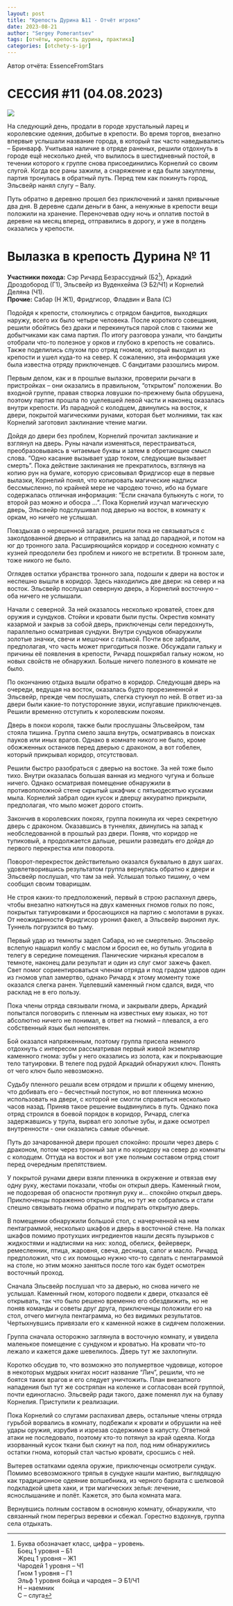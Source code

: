 ```yaml
---
layout: post
title: "Крепость Дурина №11 - Отчёт игроко"
date: 2023-08-21
author: "Sergey Pomerantsev"
tags: [отчёты, крепость дурина, практика]
categories: [otchety-s-igr]
---
```


Автор отчёта: EssenceFromStars

# СЕССИЯ #11 (04.08.2023)

![](/assets/images/durin_Map_08.08.23.png)

На следующий день, продали в городе хрустальный ларец и королевские одеяния, добытые в крепости. Во время торгов, внезапно впервые услышали название города, в который так часто наведывались – Бринварф. Учитывая наличие в отряде раненых, решили отдохнуть в городе ещё несколько дней, что вылилось в шестидневный постой, в течении которого к группе снова присоединились Корнелий со своим слугой. Когда все раны зажили, а снаряжение и еда были закуплены, партия тронулась в обратный путь. Перед тем как покинуть город, Эльсвейр нанял слугу – Валу.

Путь обратно в деревню прошел без приключений и занял привычные два дня. В деревне сдали деньги в банк, а ненужные в крепости вещи положили на хранение. Переночевав одну ночь и оплатив постой в деревне на месяц вперед, отправились в дорогу, и уже в полдень оказались у крепости.

# Вылазка в крепость Дурина № 11

**Участники похода:** Сэр Ричард Безрассудный (Б2[^1]), Аркадий Дроздобород (Г1), Эльсвейр из Вуденхейма (Э Б2/Ч1) и Корнелий Деляна (Ч1).  
**Прочие:** Сабар (Н Ж1), Фридгисор, Фладвин и Вала (С)

[^1]: Буква обозначает класс, цифра – уровень.  
Боец 1 уровня – Б1  
Жрец 1 уровня – Ж1  
Чародей 1 уровня – Ч1  
Гном 1 уровня – Г1  
Эльф 1 уровня бойца и чародея – Э Б1/Ч1  
Н – наемник  
С – слуга


Подойдя к крепости, столкнулись с отрядом бандитов, выходящих наружу, всего их было четыре человека. После короткого совещания, решили обойтись без драки и перекинуться парой слов с такими же добытчиками как сама партия. По итогу разговора узнали, что бандиты отобрали что-то полезное у орков и глубоко в крепость не совались. Также поделились слухом про отряд гномов, который выходил из крепости и ушел куда-то на север. К сожалению, эта информация уже была известна отряду приключенцев. С бандитами разошлись миром.

Первым делом, как и в прошлые вылазки, проверили рычаги в пристройках – они оказались в правильном, “открытом” положении. Во входной группе, правая створка ловушки по-прежнему была обрушена, поэтому партия прошла по уцелевшей левой части и наконец оказалась внутри крепости. Из парадной с колодцем, двинулись на восток, к двери, покрытой магическими рунами, которая бьет молниями, так как Корнелий заготовил заклинание чтение магии.

Дойдя до двери без проблем, Корнелий прочитал заклинание и взглянул на дверь. Руны начали изменяться, перестраиваться, преобразовываясь в читаемые буквы и затем в обретающие смысл слова. “Одно касание вызывает удар током, следующие вызывает смерть”. Пока действие заклинания не прекратилось, взглянув на копию рун на бумаге, которую срисовывал Фридгисор еще в первые вылазки, Корнелий понял, что копировать магические надписи бессмысленно, по крайней мере не чародею точно, ибо на бумаге содержалась отличная информация: “Если сначала булькнуть с ноги, то второй раз можно и обосра …”. Пока Корнелий изучал магическую дверь, Эльсвейр подслушивал под дверью на восток, в комнату к оркам, но ничего не услышал.

Повздыхав о нерешенной загадке, решили пока не связываться с заколдованной дверью и отправились на запад до парадной, и потом на юг до тронного зала. Расширяющийся коридор и соседнюю комнату с кузней преодолели без проблем и никого не встретили. В тронном зале, тоже никого не было.

Оглядев остатки убранства тронного зала, подошли к двери на восток и неспешно вышли в коридор. Здесь находились две двери: на север и на восток. Эльсвейр послушал северную дверь, а Корнелий восточную – оба ничего не услышали.

Начали с северной. За ней оказалось несколько кроватей, стоек для оружия и сундуков. Стойки и кровати были пусты. Окрестив комнату казармой и закрыв за собой дверь, приключенцы сели передохнуть, параллельно осматривая сундуки. Внутри сундуков обнаружили золотые значки, свечи и мешочки с галькой. Почти все забрали, предполагая, что часть может пригодиться позже. Обсуждали гальку и причины её появления в крепости, Ричард пошкрябал гальку ножом, но новых свойств не обнаружил. Больше ничего полезного в комнате не было.

По окончанию отдыха вышли обратно в коридор. Следующая дверь на очереди, ведущая на восток, оказалась будто прорезиненной и Эльсвейр, прежде чем послушать, слегка стукнул по ней. В ответ из-за двери были какие-то потусторонние звуки, испугавшие приключенцев. Решили временно отступить к королевским покоям.

Дверь в покои короля, также были прослушаны Эльсвейром, там стояла тишина. Группа смело зашла внутрь, осматриваясь в поисках пауков или иных врагов. Однако в комнате никого не было, кроме обожженных останков перед дверью с драконом, а вот гобелен, который прикрывал коридор, отсутствовал.

Решили быстро разобраться с дверью на востоке. За ней тоже было тихо. Внутри оказалась большая ванная из медного чугуна и больше ничего. Однако осматривая помещение обнаружили в противоположной стене скрытый шкафчик с пятьюдесятью кусками мыла. Корнелий забрал один кусок и дверцу аккуратно прикрыли, предполагая, что мыло может дорого стоить.

Закончив в королевских покоях, группа покинула их через секретную дверь с драконом. Оказавшись в туннелях, двинулись на запад к необследованной в прошлый раз двери. Поняв, что коридор не тупиковый, а продолжается дальше, решили разведать его дойдя до первого перекрестка или поворота.

Поворот-перекресток действительно оказался буквально в двух шагах. удовлетворившись результатом группа вернулась обратно к двери и Эльсвейр послушал, что там за ней. Услышал только тишину, о чем сообщил своим товарищам.

Не строя каких-то предположений, первый в строю распахнул дверь, чтобы внезапно наткнуться на двух каменных гномов голых по пояс, покрытых татуировками и бросающихся на партию с молотами в руках. От неожиданности Фридгисор уронил факел, а Эльсвейр выронил лук. Туннель погрузился во тьму.

Первый удар из темноты задел Сабара, но не смертельно. Эльсвейр вслепую нашарил колбу с маслом и бросил ее, но бутыль угодила в телегу в середине помещения. Панические чирканья кресалом в темноте, наконец дали результат и один из слуг смог зажечь факел. Свет помог сориентироваться членам отряда и под градом ударов один из гномов упал замертво, однако Ричард к этому моменту тоже оказался слегка ранен. Уцелевший каменный гном сдался, видя, что расклад не в его пользу.

Пока члены отряда связывали гнома, и закрывали дверь, Аркадий попытался поговорить с пленным на известных ему языках, но тот абсолютно ничего не понимал, в ответ на гномий – плевался, а его собственный язык был непонятен. 

Бой оказался напряженным, поэтому группа присела немного отдохнуть с интересом рассматривая первый живой экземпляр каменного гнома: зубы у него оказались из золота, как и покрывающие тело татуировки. В телеге под рудой Аркадий обнаружил ключ. Понять от чего ключ было невозможно.

Судьбу пленного решали всем отрядом и пришли к общему мнению, что добивать его – бесчестный поступок, но вот пленника можно использовать на двери, с которой не смогли справиться несколько часов назад. Приняв такое решение выдвинулись в путь. Однако пока отряд строился в боевой порядок в коридор, Ричард, слегка задержавшись у трупа, вырвал его золотые зубы, и даже осмотрел внутренности - они оказались самые обычные.

Путь до зачарованной двери прошел спокойно: прошли через дверь с драконом, потом через тронный зал и по коридору на север до комнаты с колодцем. Оттуда на восток и вот уже полным составом отряд стоит перед очередным препятствием.

У покрытой рунами двери взяли пленника в окружение и отвязав ему одну руку, жестами показали, чтобы он открыл дверь. Каменный гном, не подозревая об опасности протянул руку и… спокойно открыл дверь. Приключенцы пораженно открыли рты, но тут же собрались и стали спешно связывать гнома обратно и подпирать открытую дверь.

В помещении обнаружили большой стол, с начерченной на нем пентаграммой, несколько шкафов и дверь в восточной стене. На полках шкафов помимо протухших ингредиентов нашли десять пузырьков с жидкостями и надписями на них: холод, обелиск, фейерверк, ремесленник, птица, жаровня, свеча, десница, сапог и масло. Ричард предположил, что с их помощью нужно что-то сделать с пентаграммой на столе, но этим можно заняться после того как будет осмотрен восточный проход.

Сначала Эльсвейр послушал что за дверью, но снова ничего не услышал. Каменный гном, которого подвели к двери, отказался её открывать, так что было решено временно его обездвижить, но не поняв команды и советы друг друга, приключенцы положили его на стол, отчего мигнула пентаграмма, но без видимых результатов. Чертыхнувшись привязали его к каменной ножке в сидячем положении.

Группа сначала осторожно заглянула в восточную комнату, и увидела маленькое помещение с сундуком и кроватью. На кровати что-то лежало и кажется даже шевелилось. Дверь тут же захлопнули.

Коротко обсудив то, что возможно это полумертвое чудовище, которое в некоторых мудрых книгах носит название “Лич”, решили, что не боятся таких врагов и его следует уничтожить. План внезапного нападения был тут же состряпан на коленке и согласован всей группой, почти единогласно. Эльсвейр ради такого, даже поменял лук на булаву Корнелия. Приступили к реализации.

Пока Корнелий со слугами распахивал дверь, остальные члены отряда гурьбой ворвались в комнату, подбежали к кровати и обрушили на неё удары оружия, изрубив и изрезав содержимое в капусту. Ответной атаки не последовало, поэтому кто-то потянул за край одеяла. Когда изорванный кусок ткани был скинут на пол, под ним обнаружились остатки гнома, который стал частью кровати, сросшись с ней.

Вытерев остатками одеяла оружие, приключенцы осмотрели сундук. Помимо всевозможного тряпья в сундуке нашли мантию, выглядящую как традиционное одеяние волшебника, из черного бархата с шелковой подкладкой цвета хаки, и три магических зелья: лечение, яснослышанияе и полёт. Кажется, это была комната мага.

Вернувшись полным составом в основную комнату, обнаружили, что связанный гном перегрыз веревки и сбежал. Горестно вздохнув, группа села отдыхать.

